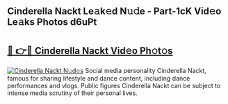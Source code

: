 ## Cinderella Nackt Le𝚊k𝚎d N𝚞𝚍e - Part-1cK Vid𝚎o Le𝚊ks Photos d6uPt

# <h2><a href="http://fbaif6t.evod.top/?m=Cinderella+Nackt">🔗 👉🔴 Cinderella Nackt Vid𝚎o Ph𝚘t𝚘s</a></h2>

[![Cinderella Nackt N𝚞d𝚎s](https://i.imgur.com/8V9OHl7.gif)](http://fbaif6t.evod.top/?m=Cinderella+Nackt)
Social media personality Cinderella Nackt, famous for sharing lifestyle and dance content, including dance performances and vlogs. Public figures Cinderella Nackt can be subject to intense media scrutiny of their personal lives. 
